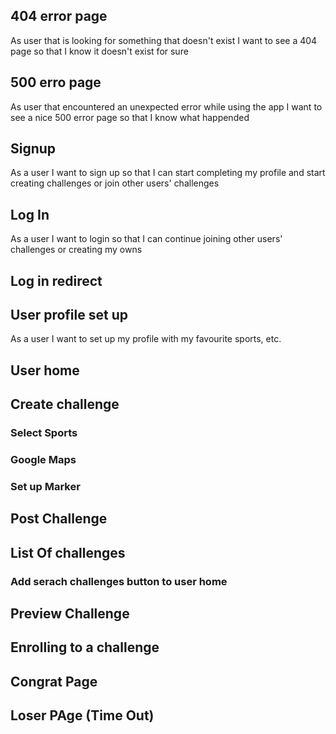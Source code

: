 ## 404 error page
As user that is looking for something that doesn't exist I want to see a 404 page so that I know it doesn't exist for sure

## 500 erro page
As user that encountered an unexpected error while using the app I want to see a nice 500 error page so that I know what happended

## Signup
As a user I want to sign up so that I can start completing my profile and start creating challenges or join other users' challenges

## Log In
As a user I want to login so that I can continue joining other users' challenges or creating my owns

## Log in redirect


## User profile set up
As a user I want to set up my profile with my favourite sports, etc.

## User home

## Create challenge
 ### Select Sports
 ### Google Maps
 ### Set up Marker

## Post Challenge

## List Of challenges
  ### Add serach challenges button to user home

## Preview Challenge

## Enrolling to a challenge

## Congrat Page

## Loser PAge (Time Out)




